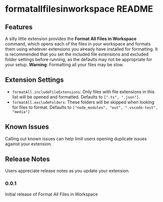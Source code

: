 # formatallfilesinworkspace README

## Features

A silly little extension provides the **Format All Files in Workspace** command, which opens each of the files in your workspace and formats them using whatever extensions you already have installed for formatting. It is recommended that you set the included file extensions and excluded folder settings before running, as the defaults may not be appropriate for your setup. **Warning**: Formatting all your files may be slow.

## Extension Settings

* `formatAll.includeFileExtensions`: Only files with file extensions in this list will be opened and formatted. Defaults to `[".ts", ".json"]`.
* `formatAll.excludeFolders`: These folders will be skipped when looking for files to format. Defaults to `["node_modules", "out", ".vscode-test", "media"]`

## Known Issues

Calling out known issues can help limit users opening duplicate issues against your extension.

## Release Notes

Users appreciate release notes as you update your extension.

### 0.0.1

Initial release of Format All Files in Workspace

